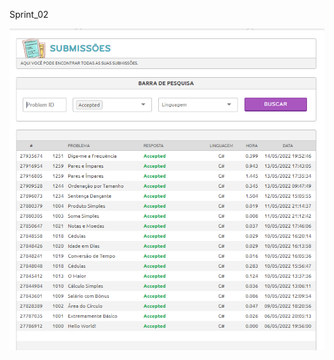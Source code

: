 Sprint_02

 ![Submissões Aceitas](https://github.com/Larukuri/Sprint_02/blob/master/subAceitas.PNG)
 
 
